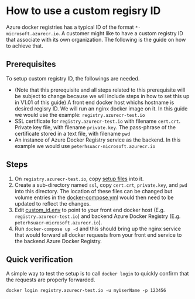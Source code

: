 # How to use a custom regisry ID

Azure docker registries has a typical ID of the format `*-microsoft.azurecr.io`. A customer might like to have a custom registry ID that associate with its own organization. The following is the guide on how to achieve that.

## Prerequisites

To setup custom registry ID, the followings are needed.

* (Note that this prerequisite and all steps related to this prerequisite will be subject to change because we will include steps in how to set this up in V1.01 of this guide) A front end docker host whichs hostname is desired regisry ID. We will run an nginx docker image on it. In this guide we would use the example: `registry.azurecr-test.io`
* SSL certificate for `registry.azurecr-test.io` with filename `cert.crt`. Private key file, with filename `private.key`. The pass-phrase of the certificate stored in a text file, with filename `pwd`
* An instance of Azure Docker Registry service as the backend. In this example we would use `peterhsuacr-microsoft.azurecr.io`

## Steps

1. On `registry.azurecr-test.io`, copy [setup files](custom-id/) into it.
2. Create a sub-directory named `ssl`, copy `cert.crt`, `private.key`, and `pwd` into this directory. The location of these files can be changed but volume entries in the [docker-compose.yml](custom-id/docker-compose.yml#L11-L13) would then need to be updated to reflect the changes.
3. Edit [custom_id.env](custom-id/custom_id.env) to point to your front end docker host (E.g. `registry.azurecr-test.io`) and backend Azure Docker Registry (E.g. `peterhsuacr-microsoft.azurecr.io`).
4. Run `docker-compose up -d` and this should bring up the nginx service that would forward all docker requests from your front end service to the backend Azure Docker Registry.

## Quick verification

A simple way to test the setup is to call `docker login` to quickly confirm that the requests are properly forwarded.

`docker login registry.azurecr-test.io -u myUserName -p 123456`
